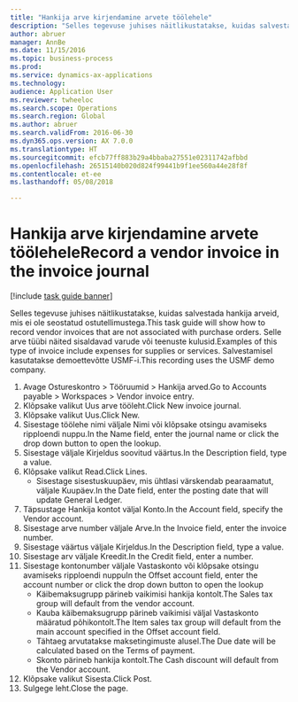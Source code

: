 ```yaml
--- 
title: "Hankija arve kirjendamine arvete töölehele"
description: "Selles tegevuse juhises näitlikustatakse, kuidas salvestada hankija arveid, mis ei ole seostatud ostutellimustega."
author: abruer
manager: AnnBe
ms.date: 11/15/2016
ms.topic: business-process
ms.prod: 
ms.service: dynamics-ax-applications
ms.technology: 
audience: Application User
ms.reviewer: twheeloc
ms.search.scope: Operations
ms.search.region: Global
ms.author: abruer
ms.search.validFrom: 2016-06-30
ms.dyn365.ops.version: AX 7.0.0
ms.translationtype: HT
ms.sourcegitcommit: efcb77ff883b29a4bbaba27551e02311742afbbd
ms.openlocfilehash: 26515140b020d824f99441b9f1ee560a44e28f8f
ms.contentlocale: et-ee
ms.lasthandoff: 05/08/2018

---
```

# <a name="record-a-vendor-invoice-in-the-invoice-journal"></a><span data-ttu-id="52baa-103">Hankija arve kirjendamine arvete töölehele</span><span class="sxs-lookup"><span data-stu-id="52baa-103">Record a vendor invoice in the invoice journal</span></span>

[!include [task guide banner](../../includes/task-guide-banner.md)]

<span data-ttu-id="52baa-104">Selles tegevuse juhises näitlikustatakse, kuidas salvestada hankija arveid, mis ei ole seostatud ostutellimustega.</span><span class="sxs-lookup"><span data-stu-id="52baa-104">This task guide will show how to record vendor invoices that are not associated with purchase orders.</span></span> <span data-ttu-id="52baa-105">Selle arve tüübi näited sisaldavad varude või teenuste kulusid.</span><span class="sxs-lookup"><span data-stu-id="52baa-105">Examples of this type of invoice include expenses for supplies or services.</span></span>  <span data-ttu-id="52baa-106">Salvestamisel kasutatakse demoettevõtte USMF-i.</span><span class="sxs-lookup"><span data-stu-id="52baa-106">This recording uses the USMF demo company.</span></span>

1. <span data-ttu-id="52baa-107">Avage Ostureskontro > Tööruumid > Hankija arved.</span><span class="sxs-lookup"><span data-stu-id="52baa-107">Go to Accounts payable > Workspaces > Vendor invoice entry.</span></span>
2. <span data-ttu-id="52baa-108">Klõpsake valikut Uus arve tööleht.</span><span class="sxs-lookup"><span data-stu-id="52baa-108">Click New invoice journal.</span></span>
3. <span data-ttu-id="52baa-109">Klõpsake valikut Uus.</span><span class="sxs-lookup"><span data-stu-id="52baa-109">Click New.</span></span>
4. <span data-ttu-id="52baa-110">Sisestage töölehe nimi väljale Nimi või klõpsake otsingu avamiseks ripploendi nuppu.</span><span class="sxs-lookup"><span data-stu-id="52baa-110">In the Name field, enter the journal name or click the drop down button to open the lookup.</span></span>
5. <span data-ttu-id="52baa-111">Sisestage väljale Kirjeldus soovitud väärtus.</span><span class="sxs-lookup"><span data-stu-id="52baa-111">In the Description field, type a value.</span></span>
6. <span data-ttu-id="52baa-112">Klõpsake valikut Read.</span><span class="sxs-lookup"><span data-stu-id="52baa-112">Click Lines.</span></span>
    * <span data-ttu-id="52baa-113">Sisestage sisestuskuupäev, mis ühtlasi värskendab pearaamatut, väljale Kuupäev.</span><span class="sxs-lookup"><span data-stu-id="52baa-113">In the Date field, enter the posting date that will update General Ledger.</span></span>  
7. <span data-ttu-id="52baa-114">Täpsustage Hankija kontot väljal Konto.</span><span class="sxs-lookup"><span data-stu-id="52baa-114">In the Account field, specify the Vendor account.</span></span>
8. <span data-ttu-id="52baa-115">Sisestage arve number väljale Arve.</span><span class="sxs-lookup"><span data-stu-id="52baa-115">In the Invoice field, enter the invoice number.</span></span>
9. <span data-ttu-id="52baa-116">Sisestage väärtus väljale Kirjeldus.</span><span class="sxs-lookup"><span data-stu-id="52baa-116">In the Description field, type a value.</span></span>
10. <span data-ttu-id="52baa-117">Sisestage arv väljale Kreedit.</span><span class="sxs-lookup"><span data-stu-id="52baa-117">In the Credit field, enter a number.</span></span>
11. <span data-ttu-id="52baa-118">Sisestage kontonumber väljale Vastaskonto või klõpsake otsingu avamiseks ripploendi nuppu</span><span class="sxs-lookup"><span data-stu-id="52baa-118">In the Offset account field, enter the account number or click the drop down button to open the lookup</span></span>
    * <span data-ttu-id="52baa-119">Käibemaksugrupp pärineb vaikimisi hankija kontolt.</span><span class="sxs-lookup"><span data-stu-id="52baa-119">The Sales tax group will default from the vendor account.</span></span>  
    * <span data-ttu-id="52baa-120">Kauba käibemaksugrupp pärineb vaikimisi väljal Vastaskonto määratud põhikontolt.</span><span class="sxs-lookup"><span data-stu-id="52baa-120">The Item sales tax group will default from the main account specified in the Offset account field.</span></span>  
    * <span data-ttu-id="52baa-121">Tähtaeg arvutatakse maksetingimuste alusel.</span><span class="sxs-lookup"><span data-stu-id="52baa-121">The Due date will be calculated based on the Terms of payment.</span></span>  
    * <span data-ttu-id="52baa-122">Skonto pärineb hankija kontolt.</span><span class="sxs-lookup"><span data-stu-id="52baa-122">The Cash discount will default from the Vendor account.</span></span>  
12. <span data-ttu-id="52baa-123">Klõpsake valikut Sisesta.</span><span class="sxs-lookup"><span data-stu-id="52baa-123">Click Post.</span></span>
13. <span data-ttu-id="52baa-124">Sulgege leht.</span><span class="sxs-lookup"><span data-stu-id="52baa-124">Close the page.</span></span>


